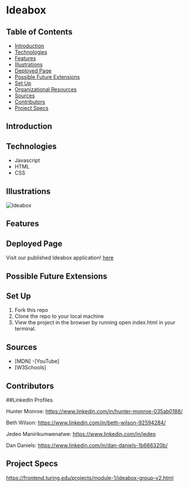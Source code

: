 # Ideabox
## Table of Contents
  - [Introduction](#introduction)
  - [Technologies](#technologies)
  - [Features](#features)
  - [Illustrations](#illustrations)
  - [Deployed Page](#deployed-page)
  - [Possible Future Extensions](#possible-future-extensions)
  - [Set Up](#set-up)
  - [Organizational Resources](#organizational-resources)
  - [Sources](#sources)
  - [Contributors](#contributors)
  - [Project Specs](#project-specs)
## Introduction

## Technologies
  - Javascript
  - HTML
  - CSS
## Illustrations
  ![Ideabox]()
## Features

## Deployed Page
Visit our published Ideabox application! [here](https://mr-daniels-2025.github.io/Ideabox/)
## Possible Future Extensions

## Set Up
1. Fork this repo
2. Clone the repo to your local machine
3. View the project in the browser by running open index.html in your terminal.
## Sources
  - [MDN]
  -[YouTube]
  - [W3Schools]
## Contributors
##LinkedIn Profiles

Hunter Monroe: https://www.linkedin.com/in/hunter-monroe-035ab0188/

Beth Wilson: https://www.linkedin.com/in/beth-wilson-92594284/

Jedeo Manirikumwenatwe: https://www.linkedin.com/in/jedeo

Dan Daniels: https://www.linkedin.com/in/dan-daniels-1b666320b/
## Project Specs
https://frontend.turing.edu/projects/module-1/ideabox-group-v2.html
